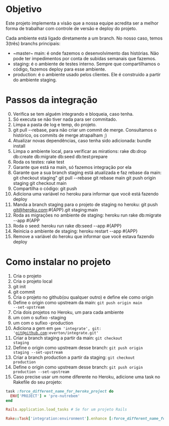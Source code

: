 # Objetivo

Este projeto implementa a visão que a nossa equipe acredita ser a melhor forma de trabalhar com controle de versão e deploy do projeto.

Cada ambiente está ligado diretamente a um branch. No nosso caso, temos 3(três) branchs principais:

 * ~master~ main: é onde fazemos o desenvolvimento das histórias. Não pode ter impedimentos por conta de subidas semanais que fazemos. 
 * staging: é o ambiente de testes interno. Sempre que compartilhamos o código, fazemos deploy para esse ambiente.
 * production: é o ambiente usado pelos clientes. Ele é construido a partir do ambiente staging.

# Passos da integração

0. Verifica se tem alguém integrando e bloqueia, caso tenha.
1. Só executa se não tiver nada para ser commitado.
2. Limpa a pasta de log e temp, do projeto.
3. git pull --rebase, para não criar um commit de merge. Consultamos o histórico, os commits de merge atrapalham ;)
4. Atualizar novas dependências, caso tenha sido adicionada: bundle install
5. Limpa o ambiente local, para verificar as mirations: rake db:drop db:create db:migrate db:seed db:test:prepare
6. Roda os testes: rake test
7. Garante que está na main, só fazemos integração por ela
8. Garante que a sua branch staging está atualizada e faz rebase da main:
      git checkout staging"
      git pull --rebase
      git rebase main
      git push origin staging
      git checkout main
9. Compartilha o código: git push
10. Adiciona uma variável no heroku para informar que você está fazendo deploy
11. Manda a branch staging para o projeto de staging no heroku: git push git@heroku.com:#{APP}.git staging:main
12. Roda as migrações no ambiente de staging: heroku run rake db:migrate --app #{APP
13. Roda o seed: heroku run rake db:seed --app #{APP}
14. Reinicia o ambiente de staging: heroku restart --app #{APP}
15. Remove a variável do heroku que informar que você estava fazendo deploy

# Como instalar no projeto

1. Cria o projeto
  1. Cria o projeto local
  1. git init
  1. git commit
  1. Cria o projeto no github(ou qualquer outro) e define ele como origin
  1. Define o origin como upstream da main:  <code>git push origin main --set-upstream </code>
  1. Cria dois projetos no Heroku, um para cada ambiente
  1. um com o sufixo -staging
  1. um com o sufixo -production
1. Adiciona a gem em <code>gem 'integrate', git: 'git@github.com:everton/integrate.git'</code>
1. Criar a branch staging a partir da main: <code>git checkout staging</code>
1. Define o origin como upstream desse branch: <code>git push origin staging --set-upstream </code>
1. Criar a branch production a partir da staging: <code>git checkout production</code>
1. Define o origin como upstream desse branch: <code>git push origin production --set-upstream </code>
1. Caso precise usar um nome diferente no Heroku, adicione uma task no Rakefile do seu projeto:
```rake
task :force_different_name_for_heroku_project do
  ENV['PROJECT'] = 'pre-nutrebem'
end

Rails.application.load_tasks # Se for um projeto Rails

Rake::Task['integration:environment'].enhance [:force_different_name_for_heroku_project]
```
